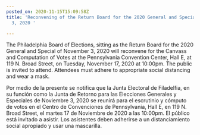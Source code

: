 ```yaml
---
posted_on: 2020-11-15T15:09:58Z
title: 'Reconvening of the Return Board for the 2020 General and Special of November
  3, 2020 '

---
```

The Philadelphia Board of Elections, sitting as the Return Board for the 2020 General and Special of November 3, 2020 will reconvene for the Canvass and Computation of Votes at the Pennsylvania Convention Center, Hall E, at 119 N. Broad Street, on Tuesday, November 17, 2020 at 10:00pm. The public is invited to attend. Attendees must adhere to appropriate social distancing and wear a mask.

Por medio de la presente se notifica que la Junta Electoral de Filadelfia, en su función como la Junta de Retorno para las Elecciones Generales y Especiales de Noviembre 3, 2020 se reunirá para el escrutinio y cómputo de votos en el Centro de Convenciones de Pennsylvania, Hall E, en 119 N. Broad Street, el martes 17 de Noviembre de 2020 a las 10:00pm. El público está invitado a asistir. Los asistentes deben adherirse a un distanciamiento social apropiado y usar una mascarilla.
